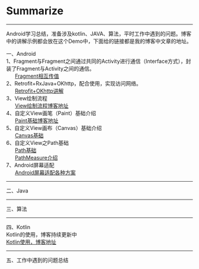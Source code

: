 # Summarize
---
Android学习总结，准备涉及kotlin、JAVA、算法，平时工作中遇到的问题。博客中的讲解示例都会放在这个Demo中，下面给的链接都是我的博客中文章的地址。

一、Android  
1、Fragment与Fragment之间通过共同的Activity进行通信（Interface方式），封装了Fragment与Activity之间的通信。  
&nbsp;&nbsp;&nbsp;&nbsp;&nbsp;&nbsp;[Fragment相互传值](https://mp.csdn.net/mdeditor/100188405#)   
2、Retrofit+RxJava+OKhttp，配合使用，实现访问网络。  
&nbsp;&nbsp;&nbsp;&nbsp;&nbsp;&nbsp;[Retrofit+OKhttp讲解](https://mp.csdn.net/mdeditor/101128842#)  
3、View绘制流程  
&nbsp;&nbsp;&nbsp;&nbsp;&nbsp;&nbsp;[View绘制流程博客地址](https://mp.csdn.net/mdeditor/102077612#)  
4、自定义View画笔（Paint）基础介绍  
&nbsp;&nbsp;&nbsp;&nbsp;&nbsp;&nbsp;[Paint基础博客地址](https://mp.csdn.net/mdeditor/102106519#)  
5、自定义View画布（Canvas）基础介绍  
&nbsp;&nbsp;&nbsp;&nbsp;&nbsp;&nbsp;[Canvas基础](https://blog.csdn.net/u013855006/article/details/102264673)  
6、自定义View之Path基础  
&nbsp;&nbsp;&nbsp;&nbsp;&nbsp;&nbsp;[Path基础](https://blog.csdn.net/u013855006/article/details/102473276)  
&nbsp;&nbsp;&nbsp;&nbsp;&nbsp;&nbsp;[PathMeasure介绍](https://blog.csdn.net/u013855006/article/details/102617096)  
7、Android屏幕适配  
&nbsp;&nbsp;&nbsp;&nbsp;&nbsp;&nbsp;[Android屏幕适配各种方案](https://blog.csdn.net/u013855006/article/details/102773870)

---

二、Java

---

三、算法

---

四、Kotlin  
Kotlin的使用，博客持续更新中  
[Kotlin使用，博客地址](https://mp.csdn.net/mdeditor/101625538#)

---

五、工作中遇到的问题总结
